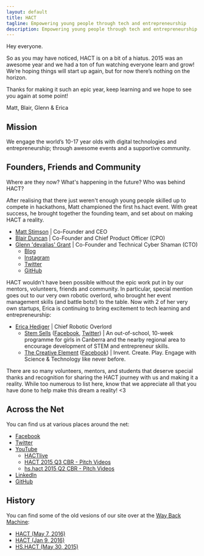 ```yaml
---
layout: default
title: HACT
tagline: Empowering young people through tech and entrepreneurship
description: Empowering young people through tech and entrepreneurship
---
```


Hey everyone.

So as you may have noticed, HACT is on a bit of a hiatus. 2015 was an awesome year and we had a ton of fun watching everyone learn and grow! We’re hoping things will start up again, but for now there’s nothing on the horizon.

Thanks for making it such an epic year, keep learning and we hope to see you again at some point!

Matt, Blair, Glenn & Erica

## Mission

We engage the world’s 10-17 year olds with digital technologies and entrepreneurship; through awesome events and a supportive community.

## Founders, Friends and Community

Where are they now? What's happening in the future? Who was behind HACT?

After realising that there just weren't enough young people skilled up to compete in hackathons, Matt championed the first hs.hact event. With great success, he brought together the founding team, and set about on making HACT a reality.

* [Matt Stimson](https://www.linkedin.com/in/mattstimson/) &#124; Co-Founder and CEO
* [Blair Duncan](https://www.linkedin.com/in/blair-duncan-778b3960/) &#124; Co-Founder and Chief Product Officer (CPO)
* [Glenn 'devalias' Grant](https://au.linkedin.com/in/glenndevaliasgrant) &#124; Co-Founder and Technical Cyber Shaman (CTO)
    * [Blog](http://www.devalias.net/)
    * [Instagram](https://www.instagram.com/_devalias/)
    * [Twitter](https://twitter.com/_devalias)
    * [GitHub](https://github.com/alias1/)

HACT wouldn't have been possible without the epic work put in by our mentors, volunteers, friends and community. In particular, special mention goes out to our very own robotic overlord, who brought her event management skills (and battle bots!) to the table. Now with 2 of her very own startups, Erica is continuing to bring excitement to tech learning and entrepreneurship:

* [Erica Hediger](https://www.linkedin.com/in/erica-hediger-28979096/) &#124; Chief Robotic Overlord
    * [Stem Sells](http://www.stemsells.com.au/) ([Facebook](https://www.facebook.com/stemsells/), [Twitter](https://twitter.com/STEMsellsAU)) &#124; An out-of-school, 10-week programme for girls in Canberra and the nearby regional area to encourage development of STEM and entrepreneur skills.
    * [The Creative Element](http://thecreativeelement.com.au/) ([Facebook](https://www.facebook.com/InventCreatePlay/)) &#124; Invent. Create. Play. Engage with Science & Technology like never before.

There are so many volunteers, mentors, and students that deserve special thanks and recognition for sharing the HACT journey with us and making it a reality. While too numerous to list here, know that we appreciate all that you have done to help make this dream a reality! <3

## Across the Net

You can find us at various places around the net:

* [Facebook](https://www.facebook.com/hact.io/)
* [Twitter](https://twitter.com/hact_io)
* [YouTube](https://www.youtube.com/channel/UCz70nBjd8-xBnfuVvLPxt-w)
    * [HACTlive](https://www.youtube.com/playlist?list=PLqIlC9GbUbGU6co4Wybqm_ESGMYV04D_7)
    * [HACT 2015 Q3 CBR - Pitch Videos](https://www.youtube.com/playlist?list=PLqIlC9GbUbGU-79mJ9lzpHylMWLQbuwV6)
    * [hs.hact 2015 Q2 CBR - Pitch Videos](https://www.youtube.com/playlist?list=PLqIlC9GbUbGXUHOQo5R3L85YVBfL5Px9o)
* [LinkedIn](https://www.linkedin.com/company-beta/6449748/)
* [GitHub](https://github.com/hact-io)

## History

You can find some of the old vesions of our site over at the [Way Back Machine](https://archive.org/web/):

* [HACT (May 7, 2016)](https://web.archive.org/web/20160507122706/http://hact.io/)
* [HACT (Jan 9, 2016)](https://web.archive.org/web/20160109202857/http://hact.io/)
* [HS.HACT (May 30, 2015)](https://web.archive.org/web/20150530035239/http://hs.hact.io)
